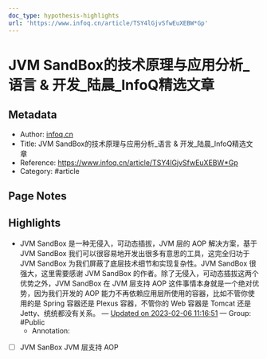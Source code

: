 ```yaml
---
doc_type: hypothesis-highlights
url: 'https://www.infoq.cn/article/TSY4lGjvSfwEuXEBW*Gp'
---
```


# JVM  SandBox的技术原理与应用分析_语言 & 开发_陆晨_InfoQ精选文章

## Metadata
- Author: [infoq.cn]()
- Title: JVM  SandBox的技术原理与应用分析_语言 & 开发_陆晨_InfoQ精选文章
- Reference: https://www.infoq.cn/article/TSY4lGjvSfwEuXEBW*Gp
- Category: #article

## Page Notes
## Highlights
- JVM SandBox 是一种无侵入，可动态插拔，JVM 层的 AOP 解决方案，基于 JVM SandBox 我们可以很容易地开发出很多有意思的工具，这完全归功于 JVM SandBox 为我们屏蔽了底层技术细节和实现复杂性。JVM SandBox 很强大，这里需要感谢 JVM SandBox 的作者。除了无侵入，可动态插拔这两个优势之外，JVM SandBox 在 JVM 层支持 AOP 这件事情本身就是一个绝对优势，因为我们开发的 AOP 能力不再依赖应用层所使用的容器，比如不管你使用的是 Spring 容器还是 Plexus 容器，不管你的 Web 容器是 Tomcat 还是 Jetty、统统都没有关系。 — [Updated on 2023-02-06 11:16:51](https://hyp.is/sxDitqXMEe2vzYeYrXZn0Q/www.infoq.cn/article/TSY4lGjvSfwEuXEBW*Gp) — Group: #Public
    - Annotation: 
- [ ] JVM SanBox  JVM 层支持 AOP 


